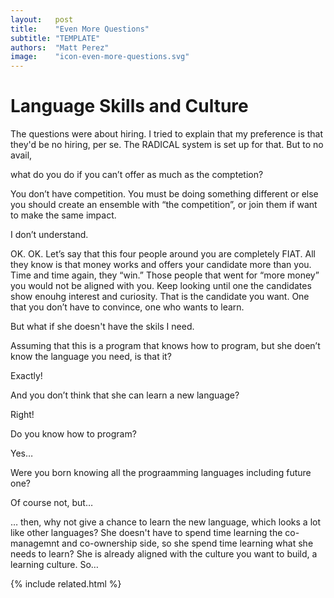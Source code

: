 ```yaml
---
layout:   post
title:    "Even More Questions"
subtitle: "TEMPLATE"
authors:  "Matt Perez"
image:    "icon-even-more-questions.svg"
---
```


<div style="display:none;">
 <p>Every time I talk about <span class="_paradigm">FIAT</span> and the co-ownership model a question always comes up that surprises me.</p>
</div>

<h1>Language Skills and Culture</h1>
 <p>The questions were about hiring. I tried to explain that my preference is that they'd be no hiring, per se. The <span class="_paradigm">RADICAL</span> system is set up for that. But to no avail,</p>
  <p class="_spearkerb">what do you do if you can&rsquo;t offer as much as the comptetion?</p>
  <p class="_quotespan">You don&rsquo;t have competition. You must be doing something different or else you should create an ensemble with &ldquo;the competition&rdquo;, or join them if want to make the same impact.</p>
  <p class="_spearkerb">I don&rsquo;t understand.</p>
  <p class="_quotespan">OK. OK. Let&rsquo;s say that this four people around you are completely <span class="_paradigm">FIAT</span>. All they know is that money works and offers your candidate more than you. Time and time again, they &ldquo;win.&rdquo; Those people that went for &ldquo;more money&rdquo; you would not be aligned with you. Keep looking until one the candidates show enouhg interest and curiosity. That is the candidate you want. One that you don&rsquo;t have to convince, one who wants to learn.</p>
  <p class="_spearkerb">But what if she doesn't have the skils I need.</p>
  <p class="_spearkerb">Assuming that this is a program that knows how to program, but she doen&rsquo;t know the language you need, is that it?</p>
  <p class="_spearkerb">Exactly!</p>
  <p class="_spearkerb">And you don&rsquo;t think that she can learn a new language?</p>
  <p class="_spearkerb">Right!</p>
  <p class="_spearkerb">Do you know how to program?</p>
  <p class="_spearkerb">Yes&hellip;</p>
  <p class="_spearkerb">Were you born knowing all the prograamming languages including future one?</p>
  <p class="_spearkerb">Of course not, but&hellip;</p>
  <p class="_spearkerb">&hellip; then, why not give a chance to learn the new language, which looks a lot like other languages? She doesn't have to spend time learning the co-managemnt and co-ownership side, so she spend time learning what she needs to learn? She is already aligned with the culture you want to build, a learning culture. So&hellip; </p>

{% include related.html %}